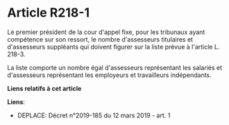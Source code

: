 # Article R218-1

Le premier président de la cour d'appel fixe, pour les tribunaux ayant compétence sur son ressort, le nombre d'assesseurs
titulaires et d'assesseurs suppléants qui doivent figurer sur la liste prévue à l'article L. 218-3.

La liste comporte un nombre égal d'assesseurs représentant les salariés et d'assesseurs représentant les employeurs et
travailleurs indépendants.

**Liens relatifs à cet article**

**Liens**:

  - DEPLACE: Décret n°2019-185 du 12 mars 2019 - art. 1
